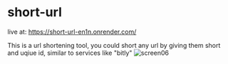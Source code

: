 # short-url
live at: https://short-url-en1n.onrender.com/

This is a url shortening tool, you could short any url by giving them short and uqiue id, similar to services like "bitly"
![screen06](https://github.com/ahmedsalah767/short-url/assets/17599538/cc5a38fb-a319-478c-8d68-1da10ef3691d)
